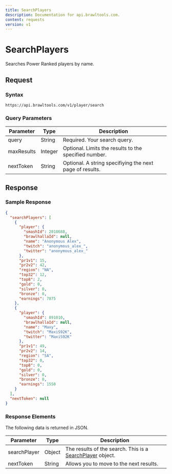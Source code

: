 ```yaml
---
title: SearchPlayers
description: Documentation for api.brawltools.com.
content: requests
version: v1
---
```


# SearchPlayers

Searches Power Ranked players by name.

## Request

### Syntax

```
https://api.brawltools.com/v1/player/search
```

### Query Parameters

| Parameter  | Type    | Description                                              |
| ---------- | ------- | -------------------------------------------------------- |
| query      | String  | Required. Your search query.                             |
| maxResults | Integer | Optional. Limits the results to the specified number.    |
| nextToken  | String  | Optional. A string specifiying the next page of results. |

## Response

### Sample Response

```json
{
  "searchPlayers": [
    {
      "player": {
        "smashId": 2018688,
        "brawlhallaId": null,
        "name": "Anonymous Alex",
        "twitch": "anonymous_alex_",
        "twitter": "anonymous_alex_"
      },
      "pr1v1": 15,
      "pr2v2": 42,
      "region": "NA",
      "top32": 12,
      "top8": 2,
      "gold": 0,
      "silver": 0,
      "bronze": 0,
      "earnings": 7875
    },
    {
      "player": {
        "smashId": 891010,
        "brawlhallaId": null,
        "name": "Maxy",
        "twitch": "MaxiS92K",
        "twitter": "MaxiS92K"
      },
      "pr1v1": 49,
      "pr2v2": 14,
      "region": "SA",
      "top32": 0,
      "top8": 0,
      "gold": 0,
      "silver": 0,
      "bronze": 0,
      "earnings": 1550
    }
  ],
  "nextToken": null
}
```

### Response Elements

The following data is returned in JSON.

| Parameter    | Type   | Description                                                                                          |
| ------------ | ------ | ---------------------------------------------------------------------------------------------------- |
| searchPlayer | Object | The results of the search. This is a <a href="../../datatypes/searchplayer">SearchPlayer</a> object. |
| nextToken    | String | Allows you to move to the next results.                                                              |
